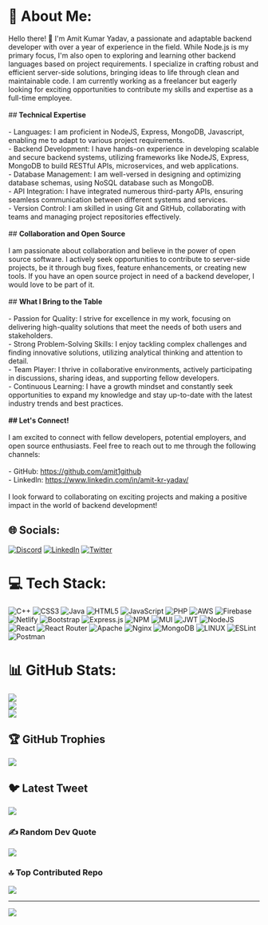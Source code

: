 # 💫 About Me:
Hello there! 👋 I'm Amit Kumar Yadav, a passionate and adaptable backend developer with over a year of experience in the field. While Node.js is my primary focus, I'm also open to exploring and learning other backend languages based on project requirements. I specialize in crafting robust and efficient server-side solutions, bringing ideas to life through clean and maintainable code. I am currently working as a freelancer but eagerly looking for exciting opportunities to contribute my skills and expertise as a full-time employee.<br><br>##<b> Technical Expertise</b><br><br>- Languages: I am proficient in NodeJS, Express, MongoDB, Javascript, enabling me to adapt to various project requirements.<br>- Backend Development: I have hands-on experience in developing scalable and secure backend systems, utilizing frameworks like NodeJS, Express, MongoDB to build RESTful APIs, microservices, and web applications.<br>- Database Management: I am well-versed in designing and optimizing database schemas, using NoSQL database such as MongoDB.<br>- API Integration: I have integrated numerous third-party APIs, ensuring seamless communication between different systems and services.<br>- Version Control: I am skilled in using Git and GitHub, collaborating with teams and managing project repositories effectively.<br><br>## <b>Collaboration and Open Source</b><br><br>I am passionate about collaboration and believe in the power of open source software. I actively seek opportunities to contribute to server-side projects, be it through bug fixes, feature enhancements, or creating new tools. If you have an open source project in need of a backend developer, I would love to be part of it.<br><br>## <b>What I Bring to the Table</b><br><br>- Passion for Quality: I strive for excellence in my work, focusing on delivering high-quality solutions that meet the needs of both users and stakeholders.<br>- Strong Problem-Solving Skills: I enjoy tackling complex challenges and finding innovative solutions, utilizing analytical thinking and attention to detail.<br>- Team Player: I thrive in collaborative environments, actively participating in discussions, sharing ideas, and supporting fellow developers.<br>- Continuous Learning: I have a growth mindset and constantly seek opportunities to expand my knowledge and stay up-to-date with the latest industry trends and best practices.<br><br><b>## Let's Connect!</b><br><br>I am excited to connect with fellow developers, potential employers, and open source enthusiasts. Feel free to reach out to me through the following channels:<br><br>- GitHub: https://github.com/amit1github<br>- LinkedIn: https://www.linkedin.com/in/amit-kr-yadav/<br><br>I look forward to collaborating on exciting projects and making a positive impact in the world of backend development!


## 🌐 Socials:
[![Discord](https://img.shields.io/badge/Discord-%237289DA.svg?logo=discord&logoColor=white)](https://discord.gg/https://discord.gg/hcqfAkG2) [![LinkedIn](https://img.shields.io/badge/LinkedIn-%230077B5.svg?logo=linkedin&logoColor=white)](https://linkedin.com/in/https://www.linkedin.com/feed/) [![Twitter](https://img.shields.io/badge/Twitter-%231DA1F2.svg?logo=Twitter&logoColor=white)](https://twitter.com/https://twitter.com/Amitkryadav2269) 

# 💻 Tech Stack:
![C++](https://img.shields.io/badge/c++-%2300599C.svg?style=for-the-badge&logo=c%2B%2B&logoColor=white) ![CSS3](https://img.shields.io/badge/css3-%231572B6.svg?style=for-the-badge&logo=css3&logoColor=white) ![Java](https://img.shields.io/badge/java-%23ED8B00.svg?style=for-the-badge&logo=java&logoColor=white) ![HTML5](https://img.shields.io/badge/html5-%23E34F26.svg?style=for-the-badge&logo=html5&logoColor=white) ![JavaScript](https://img.shields.io/badge/javascript-%23323330.svg?style=for-the-badge&logo=javascript&logoColor=%23F7DF1E) ![PHP](https://img.shields.io/badge/php-%23777BB4.svg?style=for-the-badge&logo=php&logoColor=white) ![AWS](https://img.shields.io/badge/AWS-%23FF9900.svg?style=for-the-badge&logo=amazon-aws&logoColor=white) ![Firebase](https://img.shields.io/badge/firebase-%23039BE5.svg?style=for-the-badge&logo=firebase) ![Netlify](https://img.shields.io/badge/netlify-%23000000.svg?style=for-the-badge&logo=netlify&logoColor=#00C7B7) ![Bootstrap](https://img.shields.io/badge/bootstrap-%23563D7C.svg?style=for-the-badge&logo=bootstrap&logoColor=white) ![Express.js](https://img.shields.io/badge/express.js-%23404d59.svg?style=for-the-badge&logo=express&logoColor=%2361DAFB) ![NPM](https://img.shields.io/badge/NPM-%23000000.svg?style=for-the-badge&logo=npm&logoColor=white) ![MUI](https://img.shields.io/badge/MUI-%230081CB.svg?style=for-the-badge&logo=material-ui&logoColor=white) ![JWT](https://img.shields.io/badge/JWT-black?style=for-the-badge&logo=JSON%20web%20tokens) ![NodeJS](https://img.shields.io/badge/node.js-6DA55F?style=for-the-badge&logo=node.js&logoColor=white) ![React](https://img.shields.io/badge/react-%2320232a.svg?style=for-the-badge&logo=react&logoColor=%2361DAFB) ![React Router](https://img.shields.io/badge/React_Router-CA4245?style=for-the-badge&logo=react-router&logoColor=white) ![Apache](https://img.shields.io/badge/apache-%23D42029.svg?style=for-the-badge&logo=apache&logoColor=white) ![Nginx](https://img.shields.io/badge/nginx-%23009639.svg?style=for-the-badge&logo=nginx&logoColor=white) ![MongoDB](https://img.shields.io/badge/MongoDB-%234ea94b.svg?style=for-the-badge&logo=mongodb&logoColor=white) ![LINUX](https://img.shields.io/badge/Linux-FCC624?style=for-the-badge&logo=linux&logoColor=black) ![ESLint](https://img.shields.io/badge/ESLint-4B3263?style=for-the-badge&logo=eslint&logoColor=white) ![Postman](https://img.shields.io/badge/Postman-FF6C37?style=for-the-badge&logo=postman&logoColor=white)
# 📊 GitHub Stats:
![](https://github-readme-stats.vercel.app/api?username=amit1github&theme=dark&hide_border=true&include_all_commits=true&count_private=true)<br/>
![](https://github-readme-streak-stats.herokuapp.com/?user=amit1github&theme=dark&hide_border=true)<br/>
![](https://github-readme-stats.vercel.app/api/top-langs/?username=amit1github&theme=dark&hide_border=true&include_all_commits=true&count_private=true&layout=compact)

## 🏆 GitHub Trophies
![](https://github-profile-trophy.vercel.app/?username=amit1github&theme=radical&no-frame=true&no-bg=false&margin-w=4)

## 🐦 Latest Tweet
[![](https://gtce.itsvg.in/api?username=https://twitter.com/Amitkryadav2269)](https://github.com/VishwaGauravIn/github-twitter-card-embed)

### ✍️ Random Dev Quote
![](https://quotes-github-readme.vercel.app/api?type=horizontal&theme=radical)

### 🔝 Top Contributed Repo
![](https://github-contributor-stats.vercel.app/api?username=amit1github&limit=5&theme=dark&combine_all_yearly_contributions=true)

---
[![](https://visitcount.itsvg.in/api?id=amit1github&icon=0&color=0)](https://visitcount.itsvg.in)

<!-- Proudly created with GPRM ( https://gprm.itsvg.in ) -->
